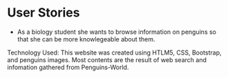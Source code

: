 # User Stories 

- As a biology student she wants to browse information on penguins so that she can be more knowlegeable about them.

Technology Used:
This website was created using HTLM5, CSS, Bootstrap, and penguins images. Most contents are the result of web search and infomation gathered from Penguins-World.













